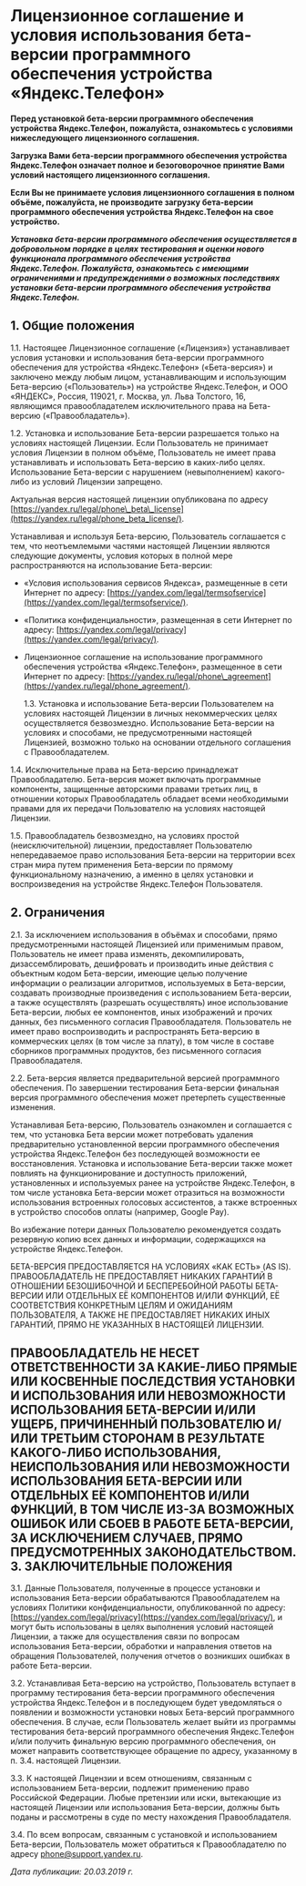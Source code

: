  Лицензионное соглашение и условия использования бета\-версии программного обеспечения устройства «Яндекс.Телефон»
=================================================================================================================

  **Перед установкой бета\-версии программного обеспечения устройства Яндекс.Телефон, пожалуйста, ознакомьтесь с условиями нижеследующего лицензионного соглашения.**

 **Загрузка Вами бета\-версии программного обеспечения устройства Яндекс.Телефон означает полное и безоговорочное принятие Вами условий настоящего лицензионного соглашения.**

 **Если Вы не принимаете условия лицензионного соглашения в полном объёме, пожалуйста, не производите загрузку бета\-версии программного обеспечения устройства Яндекс.Телефон на свое устройство.**

 ***Установка бета\-версии программного обеспечения осуществляется в добровольном порядке в целях тестирования и оценки нового функционала программного обеспечения устройства Яндекс.Телефон. Пожалуйста, ознакомьтесь с имеющими ограничениями и предупреждениями о возможных последствиях установки бета\-версии программного обеспечения устройства Яндекс.Телефон.***

 1\. Общие положения
-------------------

 1\.1\. Настоящее Лицензионное соглашение («Лицензия») устанавливает условия установки и использования бета\-версии программного обеспечения для устройства «Яндекс.Телефон» («Бета\-версия») и заключено между любым лицом, устанавливающим и использующим Бета\-версию («Пользователь») на устройстве Яндекс.Телефон, и ООО «ЯНДЕКС», Россия, 119021, г. Москва, ул. Льва Толстого, 16, являющимся правообладателем исключительного права на Бета\-версию («Правообладатель»).

 1\.2\. Установка и использование Бета\-версии разрешается только на условиях настоящей Лицензии. Если Пользователь не принимает условия Лицензии в полном объёме, Пользователь не имеет права устанавливать и использовать Бета\-версию в каких\-либо целях. Использование Бета\-версии с нарушением (невыполнением) какого\-либо из условий Лицензии запрещено.

 Актуальная версия настоящей лицензии опубликована по адресу [https://yandex.ru/legal/phone\_beta\_license](https://yandex.ru/legal/phone_beta_license/).

 Устанавливая и используя Бета\-версию, Пользователь соглашается с тем, что неотъемлемыми частями настоящей Лицензии являются следующие документы, условия которых в полной мере распространяются на использование Бета\-версии:

  * «Условия использования сервисов Яндекса», размещенные в сети Интернет по адресу: [https://yandex.com/legal/termsofservice](https://yandex.com/legal/termsofservice/).
* «Политика конфиденциальности», размещенная в сети Интернет по адресу: [https://yandex.com/legal/privacy](https://yandex.com/legal/privacy/).
* Лицензионное соглашение на использование программного обеспечения устройства «Яндекс.Телефон», размещенное в сети Интернет по адресу: [https://yandex.ru/legal/phone\_agreement](https://yandex.ru/legal/phone_agreement/).

  1\.3\. Установка и использование Бета\-версии Пользователем на условиях настоящей Лицензии в личных некоммерческих целях осуществляется безвозмездно. Использование Бета\-версии на условиях и способами, не предусмотренными настоящей Лицензией, возможно только на основании отдельного соглашения с Правообладателем.

 1\.4\. Исключительные права на Бета\-версию принадлежат Правообладателю. Бета\-версия может включать программные компоненты, защищенные авторскими правами третьих лиц, в отношении которых Правообладатель обладает всеми необходимыми правами для их передачи Пользователю на условиях настоящей Лицензии.

 1\.5\. Правообладатель безвозмездно, на условиях простой (неисключительной) лицензии, предоставляет Пользователю непередаваемое право использования Бета\-версии на территории всех стран мира путем применения Бета\-версии по прямому функциональному назначению, а именно в целях установки и воспроизведения на устройстве Яндекс.Телефон Пользователя.

  2\. Ограничения
---------------

2\.1\. За исключением использования в объёмах и способами, прямо предусмотренными настоящей Лицензией или применимым правом, Пользователь не имеет права изменять, декомпилировать, дизассемблировать, дешифровать и производить иные действия с объектным кодом Бета\-версии, имеющие целью получение информации о реализации алгоритмов, используемых в Бета\-версии, создавать производные произведения с использованием Бета\-версии, а также осуществлять (разрешать осуществлять) иное использование Бета\-версии, любых ее компонентов, иных изображений и прочих данных, без письменного согласия Правообладателя. Пользователь не имеет право воспроизводить и распространять Бета\-версию в коммерческих целях (в том числе за плату), в том числе в составе сборников программных продуктов, без письменного согласия Правообладателя.

2\.2\. Бета\-версия является предварительной версией программного обеспечения. По завершении тестирования Бета\-версии финальная версия программного обеспечения может претерпеть существенные изменения.

Устанавливая Бета\-версию, Пользователь ознакомлен и соглашается с тем, что установка Бета версии может потребовать удаления предварительно установленной версии программного обеспечения устройства Яндекс.Телефон без последующей возможности ее восстановления. Установка и использование Бета\-версии также может повлиять на функционирование и доступность приложений, установленных и используемых ранее на устройстве Яндекс.Телефон, в том числе установка Бета\-версии может отразиться на возможности использования встроенных голосовых ассистентов, а также встроенных в устройство способов оплаты (например, Google Pay). 

Во избежание потери данных Пользователю рекомендуется создать резервную копию всех данных и информации, содержащихся на устройстве Яндекс.Телефон.

БЕТА\-ВЕРСИЯ ПРЕДОСТАВЛЯЕТСЯ НА УСЛОВИЯХ «КАК ЕСТЬ» (AS IS). ПРАВООБЛАДАТЕЛЬ НЕ ПРЕДОСТАВЛЯЕТ НИКАКИХ ГАРАНТИЙ В ОТНОШЕНИИ БЕЗОШИБОЧНОЙ И БЕСПЕРЕБОЙНОЙ РАБОТЫ БЕТА\-ВЕРСИИ ИЛИ ОТДЕЛЬНЫХ ЕЁ КОМПОНЕНТОВ И/ИЛИ ФУНКЦИЙ, ЕЁ СООТВЕТСТВИЯ КОНКРЕТНЫМ ЦЕЛЯМ И ОЖИДАНИЯМ ПОЛЬЗОВАТЕЛЯ, А ТАКЖЕ НЕ ПРЕДОСТАВЛЯЕТ НИКАКИХ ИНЫХ ГАРАНТИЙ, ПРЯМО НЕ УКАЗАННЫХ В НАСТОЯЩЕЙ ЛИЦЕНЗИИ.

ПРАВООБЛАДАТЕЛЬ НЕ НЕСЕТ ОТВЕТСТВЕННОСТИ ЗА КАКИЕ\-ЛИБО ПРЯМЫЕ ИЛИ КОСВЕННЫЕ ПОСЛЕДСТВИЯ УСТАНОВКИ И ИСПОЛЬЗОВАНИЯ ИЛИ НЕВОЗМОЖНОСТИ ИСПОЛЬЗОВАНИЯ БЕТА\-ВЕРСИИ И/ИЛИ УЩЕРБ, ПРИЧИНЕННЫЙ ПОЛЬЗОВАТЕЛЮ И/ИЛИ ТРЕТЬИМ СТОРОНАМ В РЕЗУЛЬТАТЕ КАКОГО\-ЛИБО ИСПОЛЬЗОВАНИЯ, НЕИСПОЛЬЗОВАНИЯ ИЛИ НЕВОЗМОЖНОСТИ ИСПОЛЬЗОВАНИЯ БЕТА\-ВЕРСИИ ИЛИ ОТДЕЛЬНЫХ ЕЁ КОМПОНЕНТОВ И/ИЛИ ФУНКЦИЙ, В ТОМ ЧИСЛЕ ИЗ\-ЗА ВОЗМОЖНЫХ ОШИБОК ИЛИ СБОЕВ В РАБОТЕ БЕТА\-ВЕРСИИ, ЗА ИСКЛЮЧЕНИЕМ СЛУЧАЕВ, ПРЯМО ПРЕДУСМОТРЕННЫХ ЗАКОНОДАТЕЛЬСТВОМ. 3\. ЗАКЛЮЧИТЕЛЬНЫЕ ПОЛОЖЕНИЯ
----------------------------

 3\.1\. Данные Пользователя, полученные в процессе установки и использования Бета\-версии обрабатываются Правообладателем на условиях Политики конфиденциальности, опубликованной по адресу: [https://yandex.com/legal/privacy](https://yandex.com/legal/privacy/), и могут быть использованы в целях выполнения условий настоящей Лицензии, а также для осуществления связи по вопросам использования Бета\-версии, обработки и направления ответов на обращения Пользователей, получения отчетов о возникших ошибках в работе Бета\-версии.

 3\.2\. Устанавливая Бета\-версию на устройство, Пользователь вступает в программу тестирования бета\-версии программного обеспечения устройства Яндекс.Телефон и в последующем будет уведомляться о появлении и возможности установки новых Бета\-версий программного обеспечения. В случае, если Пользователь желает выйти из программы тестирования бета\-версий программного обеспечения Яндекс.Телефон и/или получить финальную версию программного обеспечения, он может направить соответствующее обращение по адресу, указанному в п. 3\.4\. настоящей Лицензии.

 3\.3\. К настоящей Лицензии и всем отношениям, связанным с использованием Бета\-версии, подлежит применению право Российской Федерации. Любые претензии или иски, вытекающие из настоящей Лицензии или использования Бета\-версии, должны быть поданы и рассмотрены в суде по месту нахождения Правообладателя.

 3\.4\. По всем вопросам, связанным с установкой и использованием Бета\-версии, Пользователь может обратиться к Правообладателю по адресу [phone@support.yandex.ru](mailto:phone@support.yandex.ru).

   *Дата публикации: 20\.03\.2019 г.*

  
